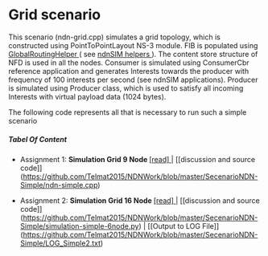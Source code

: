 
#  Grid scenario

This scenario (ndn-grid.cpp) simulates a grid topology, which is constructed using PointToPointLayout NS-3 module. FIB is populated using [GlobalRoutingHelper ](http://ndnsim.net/2.0/doxygen/classns3_1_1ndn_1_1GlobalRoutingHelper.html) ( see [ndnSIM helpers ](http://ndnsim.net/2.0/helpers.html)). The content store structure of NFD is used in all the nodes. Consumer is simulated using ConsumerCbr reference application and generates Interests towards the producer with frequency of 100 interests per second (see ndnSIM applications). Producer is simulated using Producer class, which is used to satisfy all incoming Interests with virtual payload data (1024 bytes).

The following code represents all that is necessary to run such a simple scenario
##### Tabel Of Content

   -  Assignment 1: <b>Simulation Grid 9 Node </b>[[read] ](https://github.com/Telmat2015/NDNWork/blob/master/SecenarioNDN-Grid/Simulation%20Secenario%20NDNSim-grid.md) | [[discussion and source code]] (https://github.com/Telmat2015/NDNWork/blob/master/SecenarioNDN-Simple/ndn-simple.cpp)
   
   -  Assignment 2: <b>Simulation Grid 16 Node </b>[[read] ](https://github.com/Telmat2015/NDNWork/blob/master/SecenarioNDN-Grid/Simulation%20Secenario%20NDNSim-grid4x4.md) | [[discussion and source code]] (https://github.com/Telmat2015/NDNWork/blob/master/SecenarioNDN-Simple/simulation-simple-6node.py) | [[Output to LOG File]] (https://github.com/Telmat2015/NDNWork/blob/master/SecenarioNDN-Simple/LOG_Simple2.txt)
